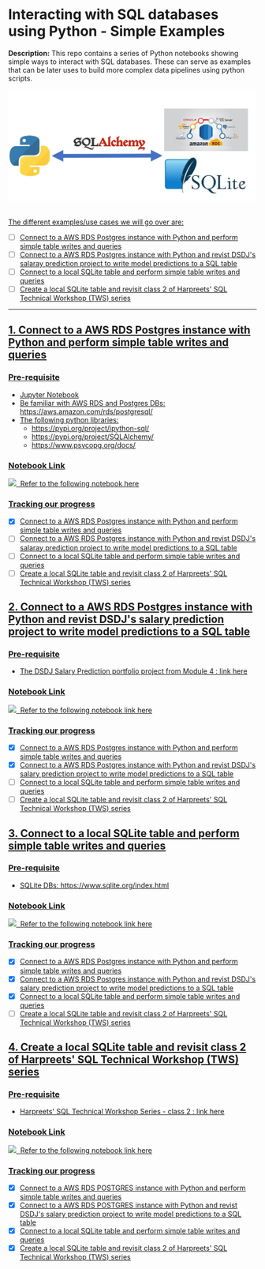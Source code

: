 # Interacting with SQL databases using Python - Simple Examples

**Description:** This repo contains a series of Python notebooks showing simple ways to interact with SQL databases. These can serve as examples that can be later uses to build more complex data pipelines using python scripts.  

<kbd> <img src="img/sql-connection-overview.JPG?raw=true"/> </kbd>

<br/> <u> The different examples/use cases we will go over are: <u>
  - [ ] Connect to a AWS RDS Postgres instance with Python and perform simple table writes and queries
  - [ ] Connect to a AWS RDS Postgres instance with Python and revist DSDJ's salaray prediction project to write model predictions to a SQL table 
  - [ ] Connect to a local SQLite table and perform simple table writes and queries
  - [ ] Create a local SQLite table and revisit class 2 of Harpreets' SQL Technical Workshop (TWS) series 

---

## 1. Connect to a AWS RDS Postgres instance with Python and perform simple table writes and queries

  ### Pre-requisite
  * Jupyter Notebook
  * Be familiar with AWS RDS and Postgres DBs: https://aws.amazon.com/rds/postgresql/
  * The following python libraries:
    * https://pypi.org/project/ipython-sql/
    * https://pypi.org/project/SQLAlchemy/
    * https://www.psycopg.org/docs/

  ### Notebook Link

<kbd> <img src="https://christophercochet.github.io/Market-Basket-Analysis/images/jupyter.png"/> </kbd>
Refer to the following notebook [here](https://github.com/ChristopherCochet/sql-python-interaction/blob/main/Postgres%20RDS%20Connection.ipynb)

### Tracking our progress
  - [X] Connect to a AWS RDS Postgres instance with Python and perform simple table writes and queries
  - [ ] Connect to a AWS RDS Postgres instance with Python and revist DSDJ's salaray prediction project to write model predictions to a SQL table 
  - [ ] Connect to a local SQLite table and perform simple table writes and queries
  - [ ] Create a local SQLite table and revisit class 2 of Harpreets' SQL Technical Workshop (TWS) series 

## 2. Connect to a AWS RDS Postgres instance with Python and revist DSDJ's salary prediction project to write model predictions to a SQL table 

  ### Pre-requisite
  * The DSDJ Salary Prediction portfolio project from Module 4 : [link here](https://www.datasciencedreamjob.com/products/data-science-dream-job-full-course/categories/969481/posts/3215992) 

  ### Notebook Link

<kbd> <img src="https://christophercochet.github.io/Market-Basket-Analysis/images/jupyter.png"/> </kbd>
Refer to the following notebook [link here](https://github.com/ChristopherCochet/sql-python-interaction/blob/main/Postgres%20RDS%20Connection-Salary%20Prediction.ipynb)

### Tracking our progress
  - [X] Connect to a AWS RDS Postgres instance with Python and perform simple table writes and queries
  - [X] Connect to a AWS RDS Postgres instance with Python and revist DSDJ's salary prediction project to write model predictions to a SQL table 
  - [ ] Connect to a local SQLite table and perform simple table writes and queries
  - [ ] Create a local SQLite table and revisit class 2 of Harpreets' SQL Technical Workshop (TWS) series 

## 3. Connect to a local SQLite table and perform simple table writes and queries

  ### Pre-requisite
  * SQLite DBs: https://www.sqlite.org/index.html

  ### Notebook Link

<kbd> <img src="https://christophercochet.github.io/Market-Basket-Analysis/images/jupyter.png"/> </kbd>
Refer to the following notebook [link here](https://github.com/ChristopherCochet/sql-python-interaction/blob/main/Local%20SQLite%20Connection.ipynb)

### Tracking our progress
  - [X] Connect to a AWS RDS Postgres instance with Python and perform simple table writes and queries
  - [X] Connect to a AWS RDS Postgres instance with Python and revist DSDJ's salary prediction project to write model predictions to a SQL table 
  - [X] Connect to a local SQLite table and perform simple table writes and queries
  - [ ] Create a local SQLite table and revisit class 2 of Harpreets' SQL Technical Workshop (TWS) series 

## 4. Create a local SQLite table and revisit class 2 of Harpreets' SQL Technical Workshop (TWS) series

  ### Pre-requisite
  * Harpreets' SQL Technical Workshop Series - class 2 : [link here](https://www.datasciencedreamjob.com/products/data-science-dream-job-full-course/categories/4832772/posts/16453783) 

  ### Notebook Link

<kbd> <img src="https://christophercochet.github.io/Market-Basket-Analysis/images/jupyter.png"/> </kbd>
Refer to the following notebook [link here](https://github.com/ChristopherCochet/sql-python-interaction/blob/main/Harpreet%20SQL%20TWS%20-%20class2%20revisited.ipynb)

### Tracking our progress
  - [X] Connect to a AWS RDS POSTGRES instance with Python and perform simple table writes and queries
  - [X] Connect to a AWS RDS POSTGRES instance with Python and revist DSDJ's salary prediction project to write model predictions to a SQL table 
  - [X] Connect to a local SQLite table and perform simple table writes and queries
  - [X] Create a local SQLite table and revisit class 2 of Harpreets' SQL Technical Workshop (TWS) series 